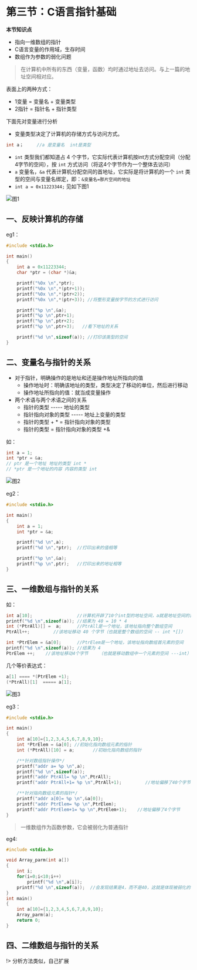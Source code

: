 # 第三节：C语言指针基础

**本节知识点**
 
- 指向一维数组的指针
- C语言变量的作用域，生存时间
- 数组作为参数的弱化问题

> 在计算机中所有的东西（变量，函数）均时通过地址去访问。与上一篇的地址空间相对应。

表面上的两种方式：

- 1变量 = 变量名 + 变量类型
- 2指针 = 指针名 + 指针类型

下面先对变量进行分析

- 变量类型决定了计算机的存储方式与访问方式。

```c    
int a；     //a 是变量名  int是类型
```
    
- `int` 类型我们都知道占 4 个字节，它实际代表计算机按int方式分配空间（分配4字节的空间），按 `int` 方式访问（将这4个字节作为一个整体去访问）
- `a` 变量名，`&a` 代表计算机分配空间的首地址，它实际是将计算机的一个 `int` 类型的空间与变量名绑定，即：`&变量名=那片空间的地址`
- `int a = 0x11223344;`     见如下图1

![图1](http://upload-images.jianshu.io/upload_images/6757403-29efdd602e387ceb.png?imageMogr2/auto-orient/strip%7CimageView2/2/w/1240)

## 一、反映计算机的存储
eg1：

```c
#include <stdio.h>

int main()
{
    int a = 0x11223344;
    char *ptr = (char *)&a;

    printf("%0x \n",*ptr);
    printf("%0x \n",*(ptr+1));
    printf("%0x \n",*(ptr+2));
    printf("%0x \n",*(ptr+3)); //将整形变量按字节的方式进行访问

    printf("%p \n",&a);
    printf("%p \n",ptr+1);
    printf("%p \n",ptr+2);
    printf("%p \n",ptr+3);   //看下地址的关系

    printf("%d \n",sizeof(a)); //打印该类型的空间
}
```



## 二、变量名与指针的关系

- 对于指针，明确操作的是地址和还是操作地址所指向的值
    - 操作地址时：明确该地址的类型，类型决定了移动的单位，然后进行移动
    - 操作地址所指向的值：就当成变量操作
- 两个术语与两个术语之间的关系
    - 指针的类型          -----      地址的类型    
    - 指针指向对象的类型  -----      地址上变量的类型
    - 指针的类型 + * = 指针指向对象的类型
    - 指针的类型  = 指针指向对象的类型 +&

如：

```c
int a = 1;  
int *ptr = &a;   
// ptr 是一个地址 地址的类型 int *
// *ptr 是一个地址的内容 内容的类型 int
```

![图2](http://upload-images.jianshu.io/upload_images/6757403-65067613879d6daf.png?imageMogr2/auto-orient/strip%7CimageView2/2/w/1240)


eg2：

```c
#include <stdio.h>

int main()
{
    int a = 1;
    int *ptr = &a;

    printf("%d \n",a);
    printf("%d \n",*ptr);  //打印出来的值相等

    printf("%p \n",&a);
    printf("%p \n",ptr);   //打印出来的地址相等
}
```

## 三、一维数组与指针的关系

如：

```c
int a[10];                 //计算机开辟了10个int型的地址空间，a就是地址空间的首地址
printf("%d \n",sizeof(a)); //结果为 40 = 10 * 4
int (*PtrAll)[] =  a;      //PtrAll是一个地址，该地址指向整个数组空间
PtrAll++;         //该地址移动 40 个字节（也就是整个数组的空间 -- int *[]）

int *PtrElem = &a[0];      //PtrElem是一个地址，该地址指向数组首元素的空间
printf("%d \n",sizeof(a)); //结果为 4
PtrElem ++;    //该地址移动4个字节    （也就是移动数组中一个元素的空间 ---int）   //见图三
```    

几个等价表达式：

```c
a[1] ==== *(PtrElem +1);
(*PtrAll)[1]  ===== a[1];
```

![图3](http://upload-images.jianshu.io/upload_images/6757403-df8c4c35f44eec3a.png?imageMogr2/auto-orient/strip%7CimageView2/2/w/1240)

eg3：

```c
#include <stdio.h>

int main()
{
    int a[10]={1,2,3,4,5,6,7,8,9,10};  
    int *PtrElem = &a[0]; //初始化指向数组元素的指针
    int (*PtrAll)[10] = a;       //初始化指向数组的指针  

    /**针对数组指针操作*/
    printf("addr a= %p \n",a);
    printf("%d \n",sizeof(a));
    printf("addr PtrAll= %p \n",PtrAll);
    printf("addr PtrAll+1= %p \n",PtrAll+1);         //地址偏移了40个字节

    /**针对指向数组元素的指针*/
    printf("addr a[0]= %p \n",&a[0]);
    printf("addr PtrElem= %p \n",PtrElem);
    printf("addr PtrElem+1= %p \n",PtrElem+1);    //地址偏移了4个字节
}
```

> 一维数组作为函数参数，它会被弱化为普通指针

eg4:

```c
#include <stdio.h>

void Array_parm(int a[])
{
    int i;
    for(i=0;i<10;i++)
        printf("%d \n",a[i]);
    printf("%d \n",sizeof(a));  //会发现结果是4，而不是40，这就是体现被弱化的地方，所有一般还要传递参数 数组长度；
}
int main()
{
    int a[10]={1,2,3,4,5,6,7,8,9,10};  
    Array_parm(a);
    return 0;
}
```


## 四、二维数组与指针的关系

!> 分析方法类似，自己扩展
